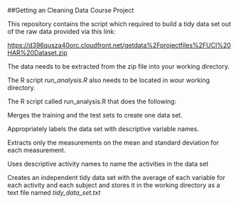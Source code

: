 ##Getting an Cleaning Data Course Project

This repository contains the script which required to build a tidy data set out of the raw data provided via this link:

https://d396qusza40orc.cloudfront.net/getdata%2Fprojectfiles%2FUCI%20HAR%20Dataset.zip

The data needs to be extracted from the zip file into your working directory.

The R script *run_analysis.R* also needs to be located in wour working directory.

The R script called run_analysis.R that does the following:

Merges the training and the test sets to create one data set.

Appropriately labels the data set with descriptive variable names. 

Extracts only the measurements on the mean and standard deviation for each measurement. 

Uses descriptive activity names to name the activities in the data set

Creates an independent tidy data set with the average of each variable for each activity and each subject and stores it in the working directory as a text file named *tidy_data_set.txt*


